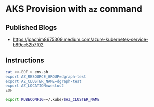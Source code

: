 # AKS Provision with `az` command

## Published Blogs

* https://joachim8675309.medium.com/azure-kubernetes-service-b89cc52b7f02


## Instructions


```bash
cat <<-EOF > env.sh
export AZ_RESOURCE_GROUP=dgraph-test
export AZ_CLUSTER_NAME=dgraph-test
export AZ_LOCATION=westus2
EOF

export KUBECONFIG=~/.kube/$AZ_CLUSTER_NAME
```

